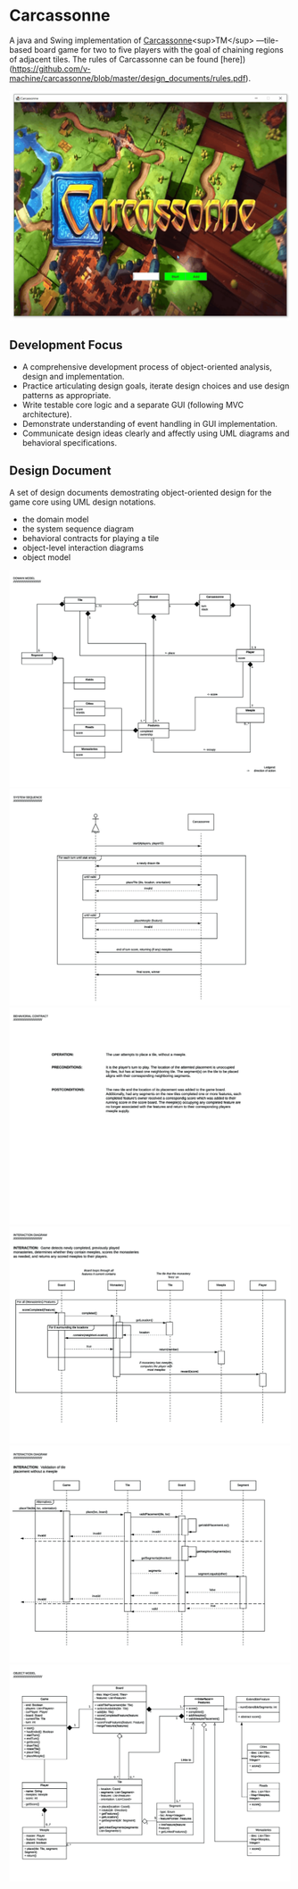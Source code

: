 # Carcassonne
A java and Swing implementation of [Carcassonne](https://en.wikipedia.org/wiki/Carcassonne_(board_game))<sup>TM</sup> —tile-based board game for two to five players with the goal of chaining regions of adjacent tiles. The rules of Carcassonne can be found [here])(https://github.com/v-machine/carcassonne/blob/master/design_documents/rules.pdf).

![](/demo/01_multi_players.gif)

## Development Focus
- A comprehensive development process of object-oriented analysis, design and implementation.
- Practice articulating design goals, iterate design choices and use design patterns as appropriate. 
- Write testable core logic and a separate GUI (following MVC architecture).
- Demonstrate understanding of event handling in GUI implementation. 
- Communicate design ideas clearly and affectly using UML diagrams and behavioral specifications.

## Design Document
A set of design documents demostrating object-oriented design for the game core using UML design notations.
- the domain model
- the system sequence diagram
- behavioral contracts for playing a tile
- object-level interaction diagrams
- object model

![](/design_documents/jpgs/design_documents.jpg)
![](/design_documents/jpgs/design_documents2.jpg)
![](/design_documents/jpgs/design_documents3.jpg)
![](/design_documents/jpgs/design_documents4.jpg)
![](/design_documents/jpgs/design_documents5.jpg)
![](/design_documents/jpgs/design_documents6.jpg)
